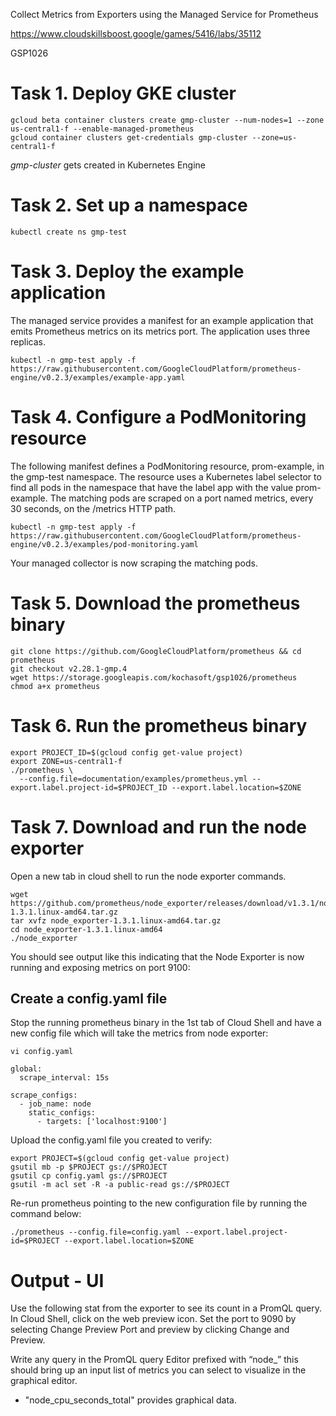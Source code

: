 Collect Metrics from Exporters using the Managed Service for Prometheus

https://www.cloudskillsboost.google/games/5416/labs/35112

GSP1026

# Task 1. Deploy GKE cluster
```
gcloud beta container clusters create gmp-cluster --num-nodes=1 --zone us-central1-f --enable-managed-prometheus
gcloud container clusters get-credentials gmp-cluster --zone=us-central1-f
```
*gmp-cluster* gets created in Kubernetes Engine


# Task 2. Set up a namespace
```
kubectl create ns gmp-test
```

# Task 3. Deploy the example application
The managed service provides a manifest for an example application that emits Prometheus metrics on its metrics port. The application uses three replicas.

```
kubectl -n gmp-test apply -f https://raw.githubusercontent.com/GoogleCloudPlatform/prometheus-engine/v0.2.3/examples/example-app.yaml
```


# Task 4. Configure a PodMonitoring resource
The following manifest defines a PodMonitoring resource, prom-example, in the gmp-test namespace. The resource uses a Kubernetes label selector to find all pods in the namespace that have the label app with the value prom-example. The matching pods are scraped on a port named metrics, every 30 seconds, on the /metrics HTTP path.

```
kubectl -n gmp-test apply -f https://raw.githubusercontent.com/GoogleCloudPlatform/prometheus-engine/v0.2.3/examples/pod-monitoring.yaml
```

Your managed collector is now scraping the matching pods.


# Task 5. Download the prometheus binary
```
git clone https://github.com/GoogleCloudPlatform/prometheus && cd prometheus
git checkout v2.28.1-gmp.4
wget https://storage.googleapis.com/kochasoft/gsp1026/prometheus
chmod a+x prometheus
```

# Task 6. Run the prometheus binary
```
export PROJECT_ID=$(gcloud config get-value project)
export ZONE=us-central1-f
./prometheus \
  --config.file=documentation/examples/prometheus.yml --export.label.project-id=$PROJECT_ID --export.label.location=$ZONE 
```

# Task 7. Download and run the node exporter
Open a new tab in cloud shell to run the node exporter commands.
```
wget https://github.com/prometheus/node_exporter/releases/download/v1.3.1/node_exporter-1.3.1.linux-amd64.tar.gz
tar xvfz node_exporter-1.3.1.linux-amd64.tar.gz
cd node_exporter-1.3.1.linux-amd64
./node_exporter
```
You should see output like this indicating that the Node Exporter is now running and exposing metrics on port 9100:

## Create a config.yaml file
Stop the running prometheus binary in the 1st tab of Cloud Shell and have a new config file which will take the metrics from node exporter:

```
vi config.yaml
```
```
global:
  scrape_interval: 15s

scrape_configs:
  - job_name: node
    static_configs:
      - targets: ['localhost:9100']
```

Upload the config.yaml file you created to verify:
```
export PROJECT=$(gcloud config get-value project)
gsutil mb -p $PROJECT gs://$PROJECT
gsutil cp config.yaml gs://$PROJECT
gsutil -m acl set -R -a public-read gs://$PROJECT
```

Re-run prometheus pointing to the new configuration file by running the command below:
```
./prometheus --config.file=config.yaml --export.label.project-id=$PROJECT --export.label.location=$ZONE
```

# Output - UI
Use the following stat from the exporter to see its count in a PromQL query. In Cloud Shell, click on the web preview icon. Set the port to 9090 by selecting Change Preview Port and preview by clicking Change and Preview.

Write any query in the PromQL query Editor prefixed with “node_” this should bring up an input list of metrics you can select to visualize in the graphical editor.

- "node_cpu_seconds_total" provides graphical data.



